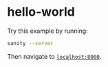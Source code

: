 # hello-world

Try this example by running:

```sh
sanity --server
```

Then navigate to [`localhost:8000`](localhost:8000).

